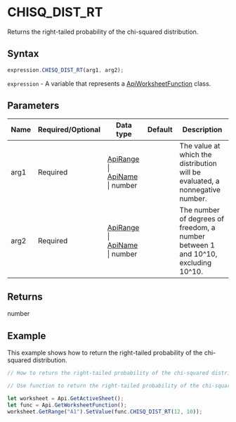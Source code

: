 # CHISQ_DIST_RT

Returns the right-tailed probability of the chi-squared distribution.

## Syntax

```javascript
expression.CHISQ_DIST_RT(arg1, arg2);
```

`expression` - A variable that represents a [ApiWorksheetFunction](../ApiWorksheetFunction.md) class.

## Parameters

| **Name** | **Required/Optional** | **Data type** | **Default** | **Description** |
| ------------- | ------------- | ------------- | ------------- | ------------- |
| arg1 | Required | [ApiRange](../../ApiRange/ApiRange.md) \| [ApiName](../../ApiName/ApiName.md) \| number |  | The value at which the distribution will be evaluated, a nonnegative number. |
| arg2 | Required | [ApiRange](../../ApiRange/ApiRange.md) \| [ApiName](../../ApiName/ApiName.md) \| number |  | The number of degrees of freedom, a number between 1 and 10^10, excluding 10^10. |

## Returns

number

## Example

This example shows how to return the right-tailed probability of the chi-squared distribution.

```javascript editor-xlsx
// How to return the right-tailed probability of the chi-squared distribution.

// Use function to return the right-tailed probability of the chi-squared distribution.

let worksheet = Api.GetActiveSheet();
let func = Api.GetWorksheetFunction();
worksheet.GetRange("A1").SetValue(func.CHISQ_DIST_RT(12, 10));
```
